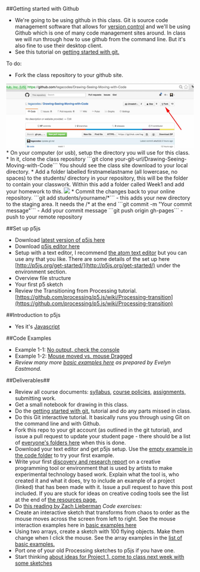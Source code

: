 ##Getting started with Github

* We're going to be using github in this class. Git is source code management software that allows for [version control](http://git-scm.com/book/en/v2/Getting-Started-About-Version-Control) and we'll be using Github which is one of many code management sites around. In class we will run through how to use github from the command line. But it's also fine to use their desktop client.
* See this tutorial on [getting started with git.](git.md)

To do:

* Fork the class repository to your github site.
<img src="../images/fork.jpg" width="600">
* On your computer (or usb), setup the directory you will use for this class.
* In it, clone the class repository   
```git clone your-git-url/Drawing-Seeing-Moving-with-Code```
You should see the class site download to your local directory.  
* Add a folder labelled firstnamelastname (all lowercase, no spaces) to the students/ directory in your repository, this will be the folder to contain your classwork. Within this add a folder called Week1 and add your homework to this.  
<img src="../images/localrepo.jpg" width="600">
* Commit the changes back to your online repository.   
```git add students/yourname/*```  - this adds your new directory to the staging area. It needs the /* at the end
```git commit -m "Your commit message"``` - Add your commit message  
```git push origin gh-pages``` - push to your remote repository  

##Set up p5js
  * Download [latest version of p5js here](http://p5js.org/download/)
  * Download [p5js editor here](http://p5js.org/download/)
  * Setup with a text editor, I recommend [the atom text editor](https://atom.io/) but you can use any that you like. There are some details of the set up here [http://p5js.org/get-started/](http://p5js.org/get-started/) under the environment section.
  * Overview file structure
  * Your first p5 sketch
  * Review the Transitioning from Processing tutorial. [https://github.com/processing/p5.js/wiki/Processing-transition](https://github.com/processing/p5.js/wiki/Processing-transition)

##Introduction to p5js
* Yes it's [Javascript](https://www.instagram.com/p/BA0-Vxvmj5f/)

##Code Examples
* Example 1-1: [No output, check the console](http://codepen.io/tega/pen/mVXZbK?editors=0010)
* Example 1-2: [Mouse moved vs. mouse Dragged](http://codepen.io/tega/pen/zrRVxo?editors=0010)
* *Review many more [basic examples here](https://github.com/tegacodes/Drawing-Seeing-Moving-with-Code/blob/gh-pages/docs/basicExamples.md) as prepared by Evelyn Eastmond.*

##Deliverables##
* Review all course documents: [syllabus,](https://github.com/tegacodes/Drawing-Seeing-Moving-with-Code/blob/gh-pages/README.md) [course policies,](https://github.com/tegacodes/Drawing-Seeing-Moving-with-Code/blob/gh-pages/README.md) [assignments,](https://github.com/tegacodes/Drawing-Seeing-Moving-with-Code/blob/gh-pages/README.md) submitting work.
* Get a small notebook for drawing in this class.
* Do the [getting started with git.](git.md) tutorial and do any parts missed in class.
* Do this  Git interactive tutorial. It basically runs you through using Git on the command line and with Github.
* Fork this repo to your git account (as outlined in the git tutorial), and issue a pull request to update your student page - there should be a list of [everyone's folders here](https://github.com/tegacodes/Drawing-Seeing-Moving-with-Code/tree/gh-pages/students) when this is done.
* Download your text editor and get p5js setup. Use the [empty example in the code folder](ttps://github.com/tegacodes/Drawing-Seeing-Moving-with-Code/tree/gh-pages/code/empty-example/) to try your first example.
* Write your first [discovery and research report](https://github.com/tegacodes/Drawing-Seeing-Moving-with-Code/blob/gh-pages/docs/deliverables.md) on a creative programming tool or environment that is used by artists to make experimental technology based work. Explain what the tool is, who created it and what it does, try to include an example of a project (linked) that has been made with it. Issue a pull request to have this post included. If you are stuck for ideas on creative coding tools see the list at the end of [the resources page.](https://github.com/tegacodes/Drawing-Seeing-Moving-with-Code/blob/gh-pages/docs/techResources.md)
* Do [this reading by Zach Lieberman](https://medium.com/@zachlieberman/lessons-for-students-cf1acf200ee#.e3lx0esrf)
*Code exercises:*
* Create an interactive sketch that transforms from chaos to order as the mouse moves across the screen from left to right. See the mouse interaction examples here in [basic examples here](https://github.com/tegacodes/Drawing-Seeing-Moving-with-Code/blob/gh-pages/docs/basicExamples.md)
* Using two arrays, create a sketch with 100 flying objects. Make them change when I click the mouse. See the array examples in the [list of basic examples.](https://github.com/tegacodes/Drawing-Seeing-Moving-with-Code/blob/gh-pages/docs/basicExamples.md)
* Port one of your old Processing sketches to p5js if you have one. 
* Start thinking [about ideas for Project 1, come to class next week with some sketches](https://github.com/tegacodes/Drawing-Seeing-Moving-with-Code/blob/gh-pages/docs/project1.md)
